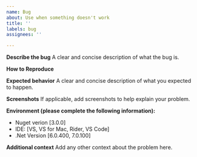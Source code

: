 ```yaml
---
name: Bug
about: Use when something doesn't work
title: ''
labels: bug
assignees: ''

---
```


**Describe the bug**
A clear and concise description of what the bug is.

**How to Reproduce**

**Expected behavior**
A clear and concise description of what you expected to happen.

**Screenshots**
If applicable, add screenshots to help explain your problem.

**Environment (please complete the following information):**
 - Nuget verion [3.0.0]
 - IDE: [VS, VS for Mac, Rider, VS Code]
 - .Net Version [6.0.400, 7.0.100]

**Additional context**
Add any other context about the problem here.
